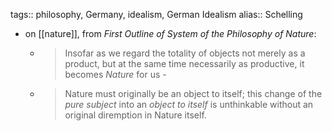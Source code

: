 tags:: philosophy, Germany, idealism, German Idealism
alias:: Schelling

- on [[nature]], from *First Outline of System of the Philosophy of Nature*:
	- > Insofar as we regard the totality of objects not merely as a product, but at the same time necessarily as productive, it becomes *Nature* for us -
	- > Nature must originally be an object to itself; this change of the *pure subject* into an *object to itself* is unthinkable without an original diremption in Nature itself.